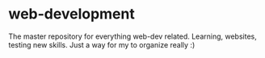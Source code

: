 # web-development
The master repository for everything web-dev related. Learning, websites, testing new skills. Just a way for my to organize really :) 
